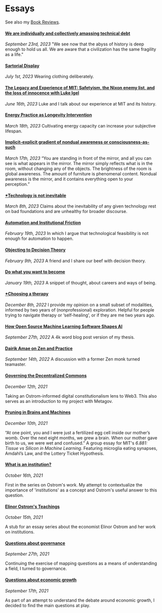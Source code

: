 # Essays

See also my [Book Reviews](/book_reviews).

#### [We are individually and collectively amassing technical debt](/posts/tech_debt)
*September 23rd, 2023*
"We see now that the abyss of history is deep enough to hold us all. We are aware that a civilization has the same fragility as a life."


<!-- #### [(Not) Spoofing Hotmail](/posts/not_spoofing_hotmail)
*July 21st, 2023*
In which a friend and I try and fail to spoof an expired email protocol. -->

#### [Sartorial Display](/posts/sartorial_display)
*July 1st, 2023*
Wearing clothing deliberately.

#### [The Legacy and Experience of MIT: Safetyism, the Nixon enemy list, and the loss of innocence with Luke Igel](/posts/mit_legacy)
*June 16th, 2023*
Luke and I talk about our experience at MIT and its history.

#### [Energy Practice as Longevity Intervention](/posts/energy_longevity)
*March 18th, 2023*
Cultivating energy capacity can increase your subjective lifespan.

#### [Implicit-explicit gradient of nondual awareness or consciousness-as-such](/posts/nondual)
*March 17th, 2023*
“You are standing in front of the mirror, and all you can see is what appears in the mirror. The mirror simply reflects what is in the room, without changing any of the objects. The brightness of the room is global awareness. The amount of furniture is phenomenal content. Nondual awareness is the mirror, and it contains everything open to your perception.”

#### [*Technology is not inevitable](/posts/tech_not_inevitable)
*March 8th, 2023*
Claims about the inevitability of any given technology rest on bad foundations and are unhealthy for broader discourse.

#### [Automation and Institutional Friction](/posts/automation)
*February 19th, 2023*
In which I argue that technological feasibility is not enough for automation to happen.

#### [Objecting to Decision Theory](/posts/decision_theory)
*February 9th, 2023*
A friend and I share our beef with decision theory.

#### [Do what you want to become](/posts/become_career)
*January 19th, 2023*
A snippet of thought, about careers and ways of being.

#### [*Choosing a therapy](/posts/therapy)
*December 8th, 2022*
I provide my opinion on a small subset of modalities, informed by two years of (nonprofessional) exploration. Helpful for people trying to navigate therapy or ‘self-healing', or if they are me two years ago.

#### [How Open Source Machine Learning Software Shapes AI](/posts/mloss_essay)
*September 27th, 2022*
A 4k word blog post version of my thesis.

#### [Dairik Amae on Zen and Practice](/posts/dairik_zen_practice)
*September 14th, 2022*
A discussion with a former Zen monk turned teamaster.


#### [Governing the Decentralized Commons](/posts/decentralized_governance)
*December 12th, 2021*

Taking an Ostrom-informed digital constitutionalism lens to Web3. This also
serves as an introduction to my project with Metagov. 

#### [Pruning in Brains and Machines](https://medium.com/@Yichabod/pruning-in-brains-and-machines-62e1046f0438)
*December 10th, 2021*

“At one point, you and I were just a fertilized egg cell inside our mother’s womb. Over the next eight months, we grew a brain. When our mother gave birth to us, we were wet and confused.”
A group essay for MIT's *6.881: Tissue vs Silicon in Machine Learning*.
Featuring microglia eating synapses, Amdahl’s Law, and the Lottery Ticket Hypothesis.

#### [What is an institution?](/posts/institution)
*October 16th, 2021*

First in the series on Ostrom's work. My attempt to contextualize the importance
of 'institutions' as a concept and Ostrom's useful answer to this question.

#### [Elinor Ostrom's Teachings](/posts/ostrom)  
*October 15th, 2021*

A stub for an essay series about the economist Elinor Ostrom and her work
on institutions.

#### [Questions about governance](/posts/questions_about_governance)  
*September 27th, 2021*

Continuing the exercise of mapping questions as a means of understanding a field,
I turned to governance.

#### [Questions about economic growth](/posts/questions_about_growth)  
*September 17th, 2021*

As part of an attempt to understand the debate around economic growth, I decided
to find the main questions at play.
